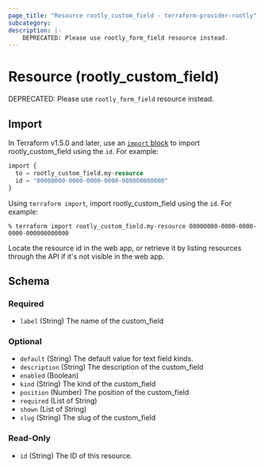 ```yaml
---
page_title: "Resource rootly_custom_field - terraform-provider-rootly"
subcategory:
description: |-
    DEPRECATED: Please use rootly_form_field resource instead.
---
```


# Resource (rootly_custom_field)

DEPRECATED: Please use `rootly_form_field` resource instead.



## Import

In Terraform v1.5.0 and later, use an [`import` block](https://developer.hashicorp.com/terraform/language/import) to import rootly_custom_field using the `id`. For example:

```terraform
import {
  to = rootly_custom_field.my-resource
  id = "00000000-0000-0000-0000-000000000000"
}
```

Using `terraform import`, import rootly_custom_field using the `id`. For example:

```console
% terraform import rootly_custom_field.my-resource 00000000-0000-0000-0000-000000000000
```

Locate the resource id in the web app, or retrieve it by listing resources through the API if it's not visible in the web app.

<!-- schema generated by tfplugindocs -->
## Schema

### Required

- `label` (String) The name of the custom_field

### Optional

- `default` (String) The default value for text field kinds.
- `description` (String) The description of the custom_field
- `enabled` (Boolean)
- `kind` (String) The kind of the custom_field
- `position` (Number) The position of the custom_field
- `required` (List of String)
- `shown` (List of String)
- `slug` (String) The slug of the custom_field

### Read-Only

- `id` (String) The ID of this resource.
